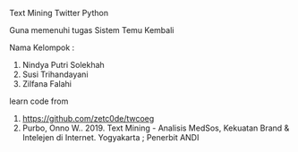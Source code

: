 Text Mining Twitter Python

Guna memenuhi tugas Sistem Temu Kembali

Nama Kelompok :

1. Nindya Putri Solekhah
2. Susi Trihandayani
3. Zilfana Falahi


learn code from 

1.  https://github.com/zetc0de/twcoeg
2.  Purbo, Onno W.. 2019. Text Mining - Analisis MedSos, Kekuatan Brand & Intelejen di Internet. Yogyakarta ; Penerbit ANDI
